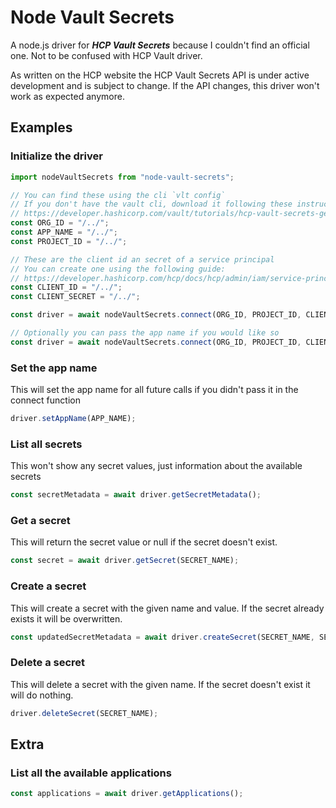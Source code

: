# Node Vault Secrets

A node.js driver for ***HCP Vault Secrets*** because I couldn't find an official one. Not to be confused with HCP Vault driver. 

As written on the HCP website the HCP Vault Secrets API is under active development and is subject to change. If the API changes, this driver won't work as expected anymore.

## Examples

### Initialize the driver
```ts
import nodeVaultSecrets from "node-vault-secrets";

// You can find these using the cli `vlt config`
// If you don't have the vault cli, download it following these instructions:
// https://developer.hashicorp.com/vault/tutorials/hcp-vault-secrets-get-started/hcp-vault-secrets-install-cli
const ORG_ID = "/../";
const APP_NAME = "/../";
const PROJECT_ID = "/../";

// These are the client id an secret of a service principal
// You can create one using the following guide:
// https://developer.hashicorp.com/hcp/docs/hcp/admin/iam/service-principals
const CLIENT_ID = "/../";
const CLIENT_SECRET = "/../";

const driver = await nodeVaultSecrets.connect(ORG_ID, PROJECT_ID, CLIENT_ID, CLIENT_SECRET);

// Optionally you can pass the app name if you would like so
const driver = await nodeVaultSecrets.connect(ORG_ID, PROJECT_ID, CLIENT_ID, CLIENT_SECRET, APP_NAME);
```

### Set the app name
This will set the app name for all future calls if you didn't pass it in the connect function
```ts
driver.setAppName(APP_NAME);
```

### List all secrets
This won't show any secret values, just information about the available secrets

```ts
const secretMetadata = await driver.getSecretMetadata();
```

### Get a secret
This will return the secret value or null if the secret doesn't exist.

```ts
const secret = await driver.getSecret(SECRET_NAME);
```

### Create a secret
This will create a secret with the given name and value. If the secret already exists it will be overwritten.

```ts
const updatedSecretMetadata = await driver.createSecret(SECRET_NAME, SECRET_VALUE);
```

### Delete a secret
This will delete a secret with the given name. If the secret doesn't exist it will do nothing.

```ts
driver.deleteSecret(SECRET_NAME);
```

## Extra

### List all the available applications
```ts
const applications = await driver.getApplications();
```
